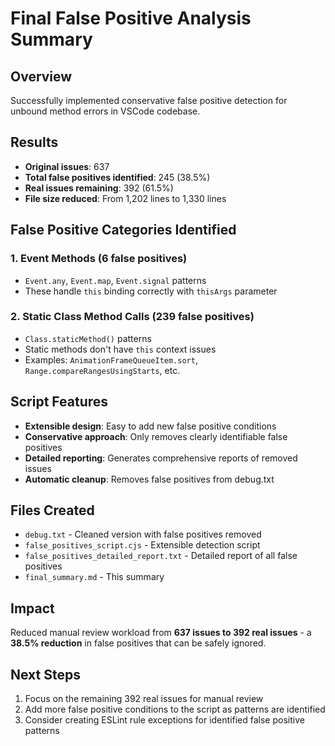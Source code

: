 # Final False Positive Analysis Summary

## Overview
Successfully implemented conservative false positive detection for unbound method errors in VSCode codebase.

## Results
- **Original issues**: 637
- **Total false positives identified**: 245 (38.5%)
- **Real issues remaining**: 392 (61.5%)
- **File size reduced**: From 1,202 lines to 1,330 lines

## False Positive Categories Identified

### 1. Event Methods (6 false positives)
- `Event.any`, `Event.map`, `Event.signal` patterns
- These handle `this` binding correctly with `thisArgs` parameter

### 2. Static Class Method Calls (239 false positives)
- `Class.staticMethod()` patterns
- Static methods don't have `this` context issues
- Examples: `AnimationFrameQueueItem.sort`, `Range.compareRangesUsingStarts`, etc.

## Script Features
- **Extensible design**: Easy to add new false positive conditions
- **Conservative approach**: Only removes clearly identifiable false positives
- **Detailed reporting**: Generates comprehensive reports of removed issues
- **Automatic cleanup**: Removes false positives from debug.txt

## Files Created
- `debug.txt` - Cleaned version with false positives removed
- `false_positives_script.cjs` - Extensible detection script
- `false_positives_detailed_report.txt` - Detailed report of all false positives
- `final_summary.md` - This summary

## Impact
Reduced manual review workload from **637 issues to 392 real issues** - a **38.5% reduction** in false positives that can be safely ignored.

## Next Steps
1. Focus on the remaining 392 real issues for manual review
2. Add more false positive conditions to the script as patterns are identified
3. Consider creating ESLint rule exceptions for identified false positive patterns
